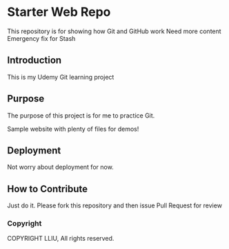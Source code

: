 # Starter Web Repo

This repository is for showing how Git and GitHub work
Need more content
Emergency fix for Stash

## Introduction

This is my Udemy Git learning project

## Purpose

The purpose of this project is for me to practice Git.

Sample website with plenty of files for demos!

## Deployment

Not worry about deployment for now.

## How to Contribute

Just do it.
Please fork this repository and then issue Pull Request for review

### Copyright

COPYRIGHT LLIU, All rights reserved.
